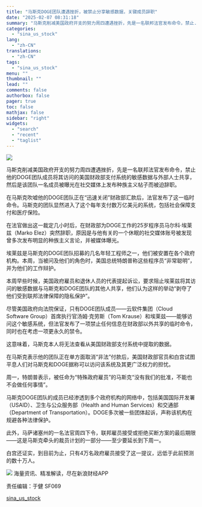 ```yaml
---
title: "马斯克DOGE团队遭遇挫折，被禁止分享敏感数据，关键成员辞职"
date: "2025-02-07 08:31:18"
summary: "马斯克削减美国政府开支的努力周四遭遇挫折，先是一名联邦法官发布命令，禁止..."
categories:
  - "sina_us_stock"
lang:
  - "zh-CN"
translations:
  - "zh-CN"
tags:
  - "sina_us_stock"
menu: ""
thumbnail: ""
lead: ""
comments: false
authorbox: false
pager: true
toc: false
mathjax: false
sidebar: "right"
widgets:
  - "search"
  - "recent"
  - "taglist"
---
```


![](https://n.sinaimg.cn/finance/transform/116/w550h366/20250207/3e3c-1b57c5c503378ea6ec3978d750d41887.jpg)

马斯克削减美国政府开支的努力周四遭遇挫折，先是一名联邦法官发布命令，禁止他的DOGE团队成员将其访问的美国财政部支付系统的敏感数据与外部人士共享，然后是该团队一名成员被曝光在社交媒体上发布种族主义帖子而被迫辞职。

在马斯克吹嘘他的DOGE团队正在“迅速关闭”财政部汇款后，法官发布了这一临时命令。马斯克的团队显然进入了这个每年支付数万亿美元的系统，包括社会保障支付和医疗保险。

在法官做出这一裁定几小时后，在财政部为DOGE工作的25岁程序员马尔科·埃莱兹（Marko Elez）突然辞职，原因是与他有关的一个休眠的社交媒体账号被发现曾多次发布明显的种族主义言论，并被媒体曝光。

埃莱兹是马斯克的DOGE团队招募的几名年轻工程师之一，他们被安置在各个政府机构。本周，当被问及他们的角色时，美国总统特朗普称这些程序员“非常聪明”，并为他们的工作辩护。

本周早些时候，美国政府雇员和退休人员的代表提起诉讼，要求阻止埃莱兹将其访问的敏感数据与马斯克和DOGE团队的其他人共享，他们认为这样的举动“剥夺了他们受到联邦法律保障的隐私保护”。

尽管美国政府向法院保证，只有DOGE团队成员——云软件集团（Cloud Software Group）首席执行官汤姆·克劳斯（Tom Krause）和埃莱兹——能够访问这个敏感系统，但法官发布了一项禁止任何信息在财政部以外共享的临时命令，同时也在考虑一项更永久的禁令。

这意味着，马斯克本人将无法查看从美国财政部支付系统中提取的数据。

在马斯克表示他的团队正在单方面取消“非法”付款后，美国财政部官员和白宫试图平息人们对马斯克和DOGE据称可以访问该系统及其更广泛权力的担忧。

周一，特朗普表示，被任命为“特殊政府雇员”的马斯克“没有我们的批准，不能也不会做任何事情”。

马斯克DOGE团队的成员已经渗透到多个政府机构的网络中，包括美国国际开发署（USAID）、卫生与公众服务部（Health and Human Services）和交通部（Department of Transportation）。DOGE多次被一些团体起诉，声称该机构在规避各种法律保护。

此外，马萨诸塞州的一名法官周四下令，联邦雇员接受或拒绝买断方案的最后期限——这是马斯克牵头的裁员计划的一部分——至少要延长到下周一。

白宫还证实，到目前为止，只有4万名政府雇员接受了这一提议，远低于此前预测的数十万人。









![](//n.sinaimg.cn/finance/cece9e13/20240627/655959900_20240627.png)
海量资讯、精准解读，尽在新浪财经APP



责任编辑：于健 SF069

[sina_us_stock](https://finance.sina.com.cn/stock/usstock/c/2025-02-07/doc-ineirfqp0309785.shtml)

